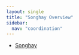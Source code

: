 ```yaml
---
layout: single
title: "Songhay Overview"
sidebar:
  nav: "coordination"
---
```


- [Songhay](/coordination/cfiles/songhay.pdf)